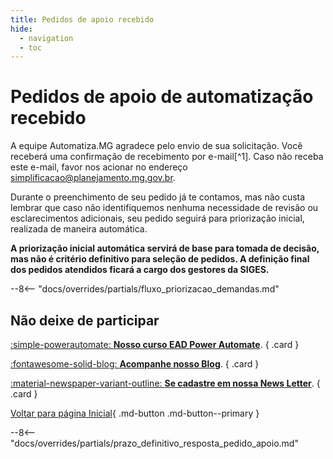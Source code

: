 ```yaml
---
title: Pedidos de apoio recebido
hide:
  - navigation
  - toc
---
```


# Pedidos de apoio de automatização recebido

A equipe Automatiza.MG agradece pelo envio de sua solicitação.
Você receberá uma confirmação de recebimento por e-mail[^1].
Caso não receba este e-mail, favor nos acionar no endereço [simplificacao@planejamento.mg.gov.br](simplificacao@planejamento.mg.gov.br).

Durante o preenchimento de seu pedido já te contamos, mas não custa lembrar que caso não identifiquemos nenhuma necessidade de revisão ou esclarecimentos adicionais, seu pedido seguirá para priorização inicial, realizada de maneira automática.

**A priorização inicial automática servirá de base para tomada de decisão, mas não é critério definitivo para seleção de pedidos.
A definição final dos pedidos atendidos ficará a cargo dos gestores da SIGES.**

--8<-- "docs/overrides/partials/fluxo_priorizacao_demandas.md"

## Não deixe de participar

<div class="grid" markdown>

[:simple-powerautomate: __Nosso curso EAD Power Automate__]().
{ .card }

[:fontawesome-solid-blog: __Acompanhe nosso Blog__](blog/index.md).
{ .card }

[:material-newspaper-variant-outline: __Se cadastre em nossa News Letter__](index.md).
{ .card }

</div>

[Voltar para página Inicial](index.md){ .md-button .md-button--primary }

--8<-- "docs/overrides/partials/prazo_definitivo_resposta_pedido_apoio.md"
